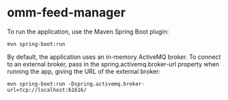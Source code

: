 # omm-feed-manager

To run the application, use the Maven Spring Boot plugin:

	mvn spring-boot:run

By default, the application uses an in-memory ActiveMQ broker.  To connect to an external broker, pass in the spring.activemq.broker-url property when running the app, giving the URL of the external broker:

	mvn spring-boot:run -Dspring.activemq.broker-url=tcp://localhost:61616/